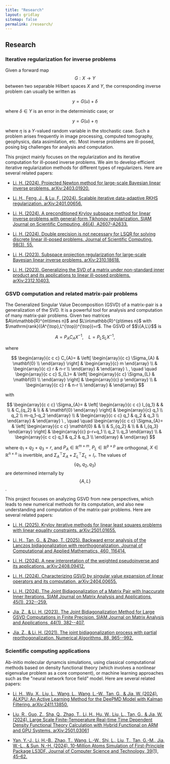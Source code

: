 ```yaml
---
title: "Research"
layout: gridlay
sitemap: false
permalink: /research/
---
```


<script id="MathJax-script" async src="https://cdn.jsdelivr.net/npm/mathjax@3/es5/tex-mml-chtml.js"></script>

<style>
img{
  border-radius: 10px;
}
.col-md-3 {
  margin-top:10px;
  margin-bottom:10px;
  padding:0px;
  display:block;
  overflow:hidden;
  text-align:center;
  display: table-cell;
  background: white;
  border-radius: 20px;
  height: auto;
}
iframe {
  margin:0;
  padding:0;
  width: 175px;
  display: inline;
  vertical-align: middle;
}
</style>

## Research


<div class="jumbotron">
<div class="col-md-12 col-sm-12">
<h3>Iterative regularization for inverse problems</h3>

Given a forward map $$G:X\rightarrow Y$$ between two separable Hilbert spaces $X$ and $Y$, the corresponding inverse problem can usually be written as 

$$
  y = G(u) + \delta
$$

where $\delta\in Y$ is an error in the deterministic case; or 

$$
	y = G(u)+\eta
$$

where $\eta$ is a $Y$-valued random variable in the stochastic case.
Such a problem arises frequently in image processing, computed tomography, geophysics, data assimilation, etc. Most inverse problems are ill-posed, posing big challenges for analysis and computation.

This project mainly focuses on the regularization and its iterative computation for ill-posed inverse problems. We aim to develop efficient iterative regularization methods for different types of regularizers.
Here are several related papers:

* [Li, H. (2024). Projected Newton method for large-scale Bayesian linear inverse problems. arXiv:2403.01920.](https://doi.org/10.48550/arXiv.2403.01920)

* [Li, H., Feng, J., & Lu, F. (2024). Scalable iterative data-adaptive RKHS regularization. arXiv:2401.00656.](https://doi.org/10.48550/arXiv.2401.00656)

* [Li, H. (2024). A preconditioned Krylov subspace method for linear inverse problems with general-form Tikhonov regularization. SIAM Journal on Scientific Computing, 46(4), A2607–A2633.](https://doi.org/10.1137/23M1593802)

* [Li, H. (2024). Double precision is not necessary for LSQR for solving discrete linear ill-posed problems. Journal of Scientific Computing, 98(3), 55.](https://doi.org/10.1007/s10915-023-02447-4)

* [Li, H. (2023). Subspace projection regularization for large-scale Bayesian linear inverse problems. arXiv:2310.18618.](https://doi.org/10.48550/arXiv.2310.18618)

* [Li, H. (2023). Generalizing the SVD of a matrix under non-standard inner product and its applications to linear ill-posed problems. arXiv:2312.10403.](https://doi.org/10.48550/arXiv.2312.10403)

</div>
</div>



<div class="jumbotron">
<div class="col-md-12 col-sm-12">
<h3>GSVD computation and related matrix-pair problems</h3>
The Generalized Singular Value Decomposition (GSVD) of a matrix-pair is a generalization of the SVD. It is a powerful tool for analysis and computation of many matrix-pair problems. 
Given two matrices $A\in\mathbb{R}^{m\times n}$ and $L\in\mathbb{R}^{p\times n}$ with $\mathrm{rank}((A^{\top},L^{\top})^{\top})=r$. The GSVD of $$\{A,L\}$$ is

$$
	  A = P_{A}C_AX^{-1}, \ \ \ \ L = P_{L}S_LX^{-1} ,
$$

where 

$$
\begin{array}{c c c} 
C_{A}= & \left[
\begin{array}{c c}
\Sigma_{A} & \mathbf{0} \\
\end{array}
\right]
& \begin{array}{c} m \end{array} \\
& \begin{array}{c c} r & n-r \\ \end{array} &
\end{array} \ ,  \quad \quad
\begin{array}{c c c} 
S_{L}= & \left[
\begin{array}{c c}
\Sigma_{L} & \mathbf{0} \\
\end{array}
\right]
& \begin{array}{c} p \end{array} \\
& \begin{array}{c c} r & n-r \\ \end{array} &
\end{array}
$$

with 

$$
\begin{array}{c c c} 
\Sigma_{A}= & \left[
\begin{array}{c c c}
I_{q_1} & & \\
& C_{q_2} & \\
& & \mathbf{0}
\end{array}
\right]
& \begin{array}{c} q_1 \\ q_2 \\ m-q_1-q_2 \end{array} \\
& \begin{array}{c c c} q_1 & q_2 & q_3 \\ \end{array} &
\end{array} \ , \quad \quad
\begin{array}{c c c} 
\Sigma_{A}= & \left[
\begin{array}{c c c}
\mathbf{0} & & \\
& S_{q_2} & \\
& & I_{q_3}
\end{array}
\right]
& \begin{array}{c} p-r+q_1 \\ q_2 \\ q_3 \end{array} \\
& \begin{array}{c c c} q_1 & q_2 & q_3 \\ \end{array} &
\end{array}
$$

where $q_1+q_2+q_3=r$, and  $P_{A}\in \mathbb{R}^{m\times m}$, $P_{L}\in \mathbb{R}^{p\times p}$ are orthogonal, $X\in\mathbb{R}^{n\times n}$ is invertible, and $\Sigma_{A}^{\top}\Sigma_A+\Sigma_{L}^{\top}\Sigma_L=I_{r}$. The values of $$\{q_1,q_2,q_3\}$$ are determined internally by $$\{A,L\}$$.

<!-- It is very useful for matrix computation problems related to matrix-pairs, such as -->

<!-- * Generalized least squares problem: -->

<!-- $$\min_{x\in\mathbb{R}^{n}}\|Lx\|_2 \ \ \ \mathrm{s.t.} \ \ \ 
	\|Ax-b\|_{2}=\min $$ -->
<!-- 
* Least squares problem with linear constraints: -->

<!-- $$\min_{x\in\mathbb{R}^{n}}\|Ax-b\|_2 \quad \mathrm{s.t.} \quad 
	Lx = d $$ -->

<!-- * General-form Tikhonov regularization: -->

<!-- $$\min_{x\in\mathbb{R}^{n}}\{\|Ax-b\|_{2}^{2}+\lambda\|Lx\|_{2}^{2}\} \quad \mathrm{or} \quad
\min_{x\in\mathbb{R}^{n}}\|Ax-b\|_{2}^{2} \quad \mathrm{s.t.} \quad 
\|Lx\|_{2}\leq \delta .
$$  -->

This project focuses on analyzing GSVD from new perspectives, which leads to new numerical methods for its computation, and also new understanding and computation of the matrix-pair problems.
Here are several related papers:

* [Li, H. (2025). Krylov iterative methods for linear least squares problems with linear equality constraints. arXiv:2501.01655.](https://doi.org/10.48550/arXiv.2501.01655)

* [Li, H., Tan, G., & Zhao, T. (2025). Backward error analysis of the Lanczos bidiagonalization with reorthogonalization. Journal of Computational and Applied Mathematics, 460, 116414.](https://doi.org/10.1016/j.cam.2024.116414)

* [Li, H. (2024). A new interpretation of the weighted pseudoinverse and its applications. arXiv:2408.09412.](https://doi.org/10.48550/arXiv.2408.09412)

* [Li, H. (2024). Characterizing GSVD by singular value expansion of linear operators and its computation. arXiv:2404.00655.](https://doi.org/10.48550/arXiv.2404.00655)

* [Li, H. (2024). The Joint Bidiagonalization of a Matrix Pair with Inaccurate Inner Iterations. SIAM Journal on Matrix Analysis and Applications, 45(1), 232--259.](https://doi.org/10.1137/22M1541083)

* [Jia, Z., & Li, H. (2023). The Joint Bidiagonalization Method for Large GSVD Computations in Finite Precision. SIAM Journal on Matrix Analysis and Applications, 44(1), 382--407.](https://doi.org/10.1137/22M1483608)

* [Jia, Z., & Li, H. (2021). The joint bidiagonalization process with partial reorthogonalization. Numerical Algorithms, 88, 965--992.](https://doi.org/10.1007/s11075-020-01064-8)

</div>
</div>




<div class="jumbotron">
<div class="col-md-12 col-sm-12">
<h3>Scientific computing applications</h3>

Ab-initio molecular dynamcis simulations, using classical computational methods based on density functional theory (which involves a nonlinear eigenvalue problem as a core component), or machine learning approaches such as the "neural network force field" model.
Here are several related papers:

* [Li, H., Wu, X., Liu, L., Wang, L., Wang, L.-W., Tan, G., & Jia, W. (2024). ALKPU: An Active Learning Method for the DeePMD Model with Kalman Filtering. arXiv:2411.13850.](https://doi.org/10.48550/arXiv.2411.13850)

* [Liu, R., Guo, Z., Sha, Q., Zhao, T., Li, H., Hu, W., Liu, L., Tan, G., & Jia, W. (2024). Large Scale Finite-Temperature Real-time Time Dependent Density Functional Theory Calculation with Hybrid Functional on ARM and GPU Systems. arXiv:2501.03061](https://doi.org/10.48550/arXiv.2501.03061)

* [Yan, Y.-J., Li, H.-B., Zhao, T., Wang, L.-W., Shi, L., Liu, T., Tan, G.-M., Jia, W.-L., & Sun, N.-H. (2024). 10-Million Atoms Simulation of First-Principle Package LS3DF. Journal of Computer Science and Technology, 39(1), 45–62.](https://doi.org/10.1007/s11390-023-3011-6)


</div>
</div>

